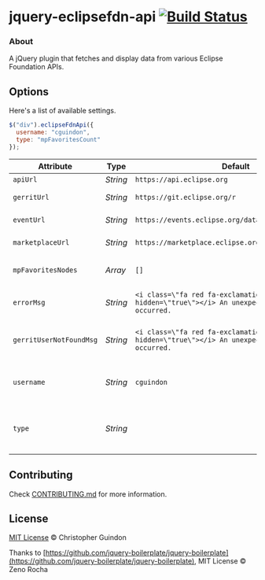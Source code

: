 # jquery-eclipsefdn-api [![Build Status](https://secure.travis-ci.org/EclipseFdn/jquery-eclipsefdn-api.svg?branch=master)](https://secure.travis-ci.org/EclipseFdn/jquery-eclipsefdn-api.svg)

### About

A jQuery plugin that fetches and display data from various Eclipse Foundation APIs.

## Options

Here's a list of available settings.

```javascript
$("div").eclipseFdnApi({
  username: "cguindon",
  type: "mpFavoritesCount"
});
```

Attribute          | Type        | Default   | Description
---                | ---         | ---       | ---
`apiUrl`    | *String* | `https://api.eclipse.org` | Eclipse Api URL.
`gerritUrl` | *String* | `https://git.eclipse.org/r` | Eclipse Gerrit URL.
`eventUrl`  | *String* | `https://events.eclipse.org/data/EclipseEvents.json` | Eclipse event json feed URL.
`marketplaceUrl` | *String* | `https://marketplace.eclipse.org` | Eclipse Marketplace URL.
`mpFavoritesNodes` | *Array* | `[]` | List of marketplace node id's.
`errorMsg` | *String* | `<i class=\"fa red fa-exclamation-triangle\" aria-hidden=\"true\"></i> An unexpected error has occurred.` | Error message for when the ajax request fails.
`gerritUserNotFoundMsg` | *String* | `<i class=\"fa red fa-exclamation-triangle\" aria-hidden=\"true\"></i> An unexpected error has occurred.` | Error message for when a user is not found on Gerrit.
`username`         | *String* | `cguindon` | The username to fetch Eclipse Favorites or Gerrit reviews for.
`type`             | *String* | | Valid values are `mpFavoritesCount`, `gerritReviews` `mpFavorites` and `recentEvents`.


## Contributing

Check [CONTRIBUTING.md](https://github.com/EclipseFdn/jquery-eclipsefdn-api/blob/master/CONTRIBUTING.md) for more information.

## License

[MIT License](https://github.com/EclipseFdn/jquery-eclipsefdn-api/blob/master/MIT-LICENSE.txt) © Christopher Guindon

Thanks to [https://github.com/jquery-boilerplate/jquery-boilerplate](https://github.com/jquery-boilerplate/jquery-boilerplate), MIT License © Zeno Rocha
